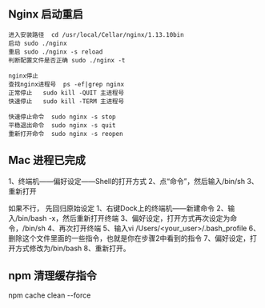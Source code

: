 ## Nginx 启动重启
```
进入安装路径  cd /usr/local/Cellar/nginx/1.13.10bin 
启动 sudo ./nginx
重启 sudo ./nginx -s reload
判断配置文件是否正确 sudo ./nginx -t

nginx停止
查找nginx进程号  ps -ef|grep nginx
正常停止   sudo kill -QUIT 主进程号
快速停止   sudo kill -TERM 主进程号

快速停止命令  sudo nginx -s stop
平稳退出命令  sudo nginx -s quit
重新打开命令  sudo nginx -s reopen

```

## Mac  进程已完成

1、终端机——偏好设定——Shell的打开方式
2、点“命令”，然后输入/bin/sh
3、重新打开

如果不行，
先回归原始设定
1、右键Dock上的终端机——新建命令
2、输入/bin/bash -x，然后重新打开终端
3、偏好设定，打开方式再次设定为命令，/bin/sh
4、再次打开终端
5、输入vi /Users/<your_user>/.bash_profile
6、删除这个文件里面的一些指令，也就是你在步骤2中看到的指令
7、偏好设定，打开方式修改为/bin/bash
8、重新打开。

## npm 清理缓存指令
npm cache clean --force

